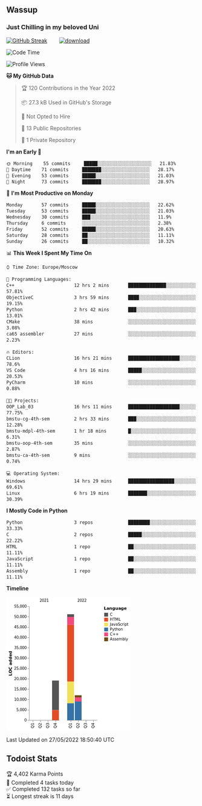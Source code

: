 ## Wassup 
### Just Chilling in my beloved Uni 

<!--
-->

[![GitHub Streak](http://github-readme-streak-stats.herokuapp.com?user=archeoss&theme=shades-of-purple&hide_border=true&date_format=j%20M%5B%20Y%5D)](https://git.io/streak-stats)&nbsp;&nbsp;&nbsp;&nbsp;&nbsp;&nbsp;&nbsp;&nbsp;[![download](https://user-images.githubusercontent.com/68448737/147796309-d8b65b1d-4dde-40d9-b03a-2b42aaa6cd43.jpeg)
](https://bmstu.ru/)

<!--START_SECTION:waka-->
![Code Time](http://img.shields.io/badge/Code%20Time-0%20secs-blue)

![Profile Views](http://img.shields.io/badge/Profile%20Views-3-blue)

**🐱 My GitHub Data** 

> 🏆 120 Contributions in the Year 2022
 > 
> 📦 27.3 kB Used in GitHub's Storage 
 > 
> 🚫 Not Opted to Hire
 > 
> 📜 13 Public Repositories 
 > 
> 🔑 1 Private Repository 
 > 
**I'm an Early 🐤** 

```text
🌞 Morning    55 commits     █████░░░░░░░░░░░░░░░░░░░░   21.83% 
🌆 Daytime    71 commits     ███████░░░░░░░░░░░░░░░░░░   28.17% 
🌃 Evening    53 commits     █████░░░░░░░░░░░░░░░░░░░░   21.03% 
🌙 Night      73 commits     ███████░░░░░░░░░░░░░░░░░░   28.97%

```
📅 **I'm Most Productive on Monday** 

```text
Monday       57 commits     █████░░░░░░░░░░░░░░░░░░░░   22.62% 
Tuesday      53 commits     █████░░░░░░░░░░░░░░░░░░░░   21.03% 
Wednesday    30 commits     ███░░░░░░░░░░░░░░░░░░░░░░   11.9% 
Thursday     6 commits      ░░░░░░░░░░░░░░░░░░░░░░░░░   2.38% 
Friday       52 commits     █████░░░░░░░░░░░░░░░░░░░░   20.63% 
Saturday     28 commits     ██░░░░░░░░░░░░░░░░░░░░░░░   11.11% 
Sunday       26 commits     ██░░░░░░░░░░░░░░░░░░░░░░░   10.32%

```


📊 **This Week I Spent My Time On** 

```text
⌚︎ Time Zone: Europe/Moscow

💬 Programming Languages: 
C++                      12 hrs 2 mins       ██████████████░░░░░░░░░░░   57.81% 
ObjectiveC               3 hrs 59 mins       ████░░░░░░░░░░░░░░░░░░░░░   19.15% 
Python                   2 hrs 42 mins       ███░░░░░░░░░░░░░░░░░░░░░░   13.01% 
CMake                    38 mins             ░░░░░░░░░░░░░░░░░░░░░░░░░   3.08% 
ca65 assembler           27 mins             ░░░░░░░░░░░░░░░░░░░░░░░░░   2.23%

🔥 Editors: 
CLion                    16 hrs 21 mins      ███████████████████░░░░░░   78.6% 
VS Code                  4 hrs 16 mins       █████░░░░░░░░░░░░░░░░░░░░   20.53% 
PyCharm                  10 mins             ░░░░░░░░░░░░░░░░░░░░░░░░░   0.88%

🐱‍💻 Projects: 
OOP_Lab_03               16 hrs 11 mins      ███████████████████░░░░░░   77.75% 
bmstu-cg-4th-sem         2 hrs 33 mins       ███░░░░░░░░░░░░░░░░░░░░░░   12.28% 
bmstu-mdpl-4th-sem       1 hr 18 mins        █░░░░░░░░░░░░░░░░░░░░░░░░   6.31% 
bmstu-oop-4th-sem        35 mins             ░░░░░░░░░░░░░░░░░░░░░░░░░   2.87% 
bmstu-ca-4th-sem         9 mins              ░░░░░░░░░░░░░░░░░░░░░░░░░   0.74%

💻 Operating System: 
Windows                  14 hrs 29 mins      █████████████████░░░░░░░░   69.61% 
Linux                    6 hrs 19 mins       ███████░░░░░░░░░░░░░░░░░░   30.39%

```

**I Mostly Code in Python** 

```text
Python                   3 repos             ████████░░░░░░░░░░░░░░░░░   33.33% 
C                        2 repos             █████░░░░░░░░░░░░░░░░░░░░   22.22% 
HTML                     1 repo              ██░░░░░░░░░░░░░░░░░░░░░░░   11.11% 
JavaScript               1 repo              ██░░░░░░░░░░░░░░░░░░░░░░░   11.11% 
Assembly                 1 repo              ██░░░░░░░░░░░░░░░░░░░░░░░   11.11%

```


**Timeline**

![Chart not found](https://raw.githubusercontent.com/archeoss/archeoss/master/charts/bar_graph.png) 


 Last Updated on 27/05/2022 18:50:40 UTC
<!--END_SECTION:waka-->

## Todoist Stats

<!-- TODO-IST:START -->
🏆  4,402 Karma Points           
🌸  Completed 4 tasks today           
✅  Completed 132 tasks so far           
⏳  Longest streak is 11 days
<!-- TODO-IST:END -->
